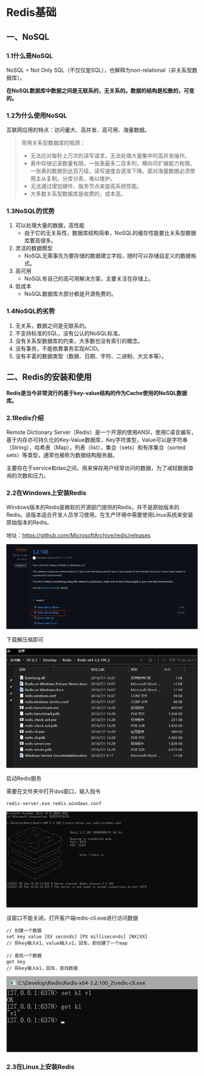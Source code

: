 # Redis基础

## 一、NoSQL

### 1.1什么是NoSQL

NoSQL = Not Only SQL（不仅仅是SQL），也解释为non-relational（非关系型数据库）。

**在NoSQL数据库中数据之间是无联系的，无关系的。数据的结构是松散的，可变的。**



### 1.2为什么使用NoSQL

互联网应用的特点：访问量大、高并发、高可用、海量数据。

> 常用关系型数据库的瓶颈：
>
> - 无法应对每秒上万次的读写请求，无法处理大量集中的高并发操作。
> - 表中存储记录数量有限，一张表最多二百多列，横向可扩展能力有限。一张表的数据到达百万级，读写速度会逐渐下降。面对海量数据必须使用主从复制，分库分表，难以维护。
> - 无法通过增加硬件、服务节点来提高系统性能。
> - 大多数关系型数据库是收费的，成本高。



### 1.3NoSQL的优势

1. 可以处理大量的数据，高性能
   - 由于它的无关系性，数据库结构简单，NoSQL的缓存性能要比关系型数据库要高很多。
2. 灵活的数据模型
   - NoSQL无需事先为要存储的数据建立字段，随时可以存储自定义的数据格式。
3. 高可用
   - NoSQL有自己的高可用解决方案，主要关注在存储上。
4. 低成本
   - NoSQL数据库大部分都是开源免费的。



### 1.4NoSQL的劣势

1. 无关系，数据之间是无联系的。
2. 不支持标准的SQL，没有公认的NoSQL标准。
3. 没有关系型数据库的约束，大多数也没有索引的概念。
4. 没有事务，不能依靠事务实现ACID。
5. 没有丰富的数据类型（数据、日期、字符、二进制、大文本等）。



## 二、Redis的安装和使用

**Redis是当今非常流行的基于key-value结构的作为Cache使用的NoSQL数据库。**



### 2.1Redis介绍

Remote Dictionary Server（Redis）是一个开源的使用ANSI，使用C语言编写，基于内存亦可持久化的Key-Value数据库，Key字符类型，Value可以是字符串（String），哈希表（Map），列表（list），集合（sets）和有序集合（sorted sets）等类型，通常也被称为数据结构服务器。



主要存在于service和dao之间，用来保存用户经常访问的数据，为了减轻数据查询的次数和压力。



### 2.2在Windows上安装Redis

Windows版本的Redis是微软的开源部门提供的Redis，并不是原始版本的Redis。该版本适合开发人员学习使用，在生产环境中需要使用Linux系统来安装原始版本的Redis。

地址：https://github.com/MicrosoftArchive/redis/releases

![image-20210603142032394](assets/image-20210603142032394.png)

下载解压缩即可

![image-20210603144221601](assets/image-20210603144221601.png)

启动Redis服务

需要在文件夹中打开dos窗口，输入指令

```dos
redis-server.exe redis.windows.conf
```

![image-20210603144318485](assets/image-20210603144318485.png)

该窗口不能关闭，打开客户端redis-cli.exe进行访问数据

```
// 创建一个数据
set key value [EX seconds] [PX milliseconds] [NX|XX]
// 将key输入k1，value输入v1，回车，即创建了一个map

// 查找一个数据
get key
// 将key输入k1，回车，查找数据
```

![image-20210603144823378](assets/image-20210603144823378.png)



### 2.3在Linux上安装Redis




